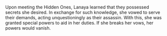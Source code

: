 Upon meeting the Hidden Ones, Lanaya learned that they possessed secrets she desired. In exchange for such knowledge, she vowed to serve their demands, acting unquestioningly as their assassin. With this, she was granted special powers to aid in her duties. If she breaks her vows, her powers would vanish.